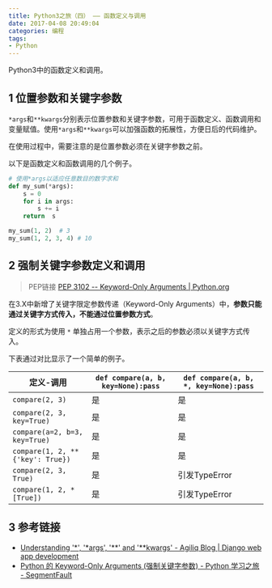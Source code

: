 ```yaml
---
title: Python3之旅（四） —— 函数定义与调用
date: 2017-04-08 20:49:04
categories: 编程
tags:
- Python
---
```


Python3中的函数定义和调用。

<!-- more -->

## 1 位置参数和关键字参数

`*args`和`**kwargs`分别表示位置参数和关键字参数，可用于函数定义、函数调用和变量赋值。使用`*args`和`**kwargs`可以加强函数的拓展性，方便日后的代码维护。

在使用过程中，需要注意的是位置参数必须在关键字参数之前。

以下是函数定义和函数调用的几个例子。

```python
# 使用*args以适应任意数目的数字求和
def my_sum(*args):
    s = 0
    for i in args:
        s += i
    return  s

my_sum(1, 2)  # 3
my_sum(1, 2, 3, 4) # 10
```
## 2 强制关键字参数定义和调用

> PEP链接
[PEP 3102 -- Keyword-Only Arguments | Python.org](https://www.python.org/dev/peps/pep-3102/)

在3.X中新增了关键字限定参数传递（Keyword-Only Arguments）中，**参数只能通过关键字方式传入，不能通过位置参数方式**。

定义的形式为使用 `*` 单独占用一个参数，表示之后的参数必须以关键字方式传入。

下表通过对比显示了一个简单的例子。

| 定义-调用 | `def compare(a, b, key=None):pass` |  `def compare(a, b, *, key=None):pass` |
| ------ | ------ | ------ |
| `compare(2, 3)` | 是 | 是 |
| `compare(2, 3, key=True)` | 是 | 是 |
| `compare(a=2, b=3, key=True)` | 是 | 是 |
| `compare(1, 2, ** {'key': True})` | 是 | 是 |
| `compare(2, 3, True)` | 是 | 引发TypeError |
| `compare(1, 2, *[True])` | 是 | 引发TypeError |

## 3 参考链接

- [Understanding '*', '*args', '**' and '**kwargs' - Agiliq Blog | Django web app development](http://agiliq.com/blog/2012/06/understanding-args-and-kwargs/)
- [Python 的 Keyword-Only Arguments (强制关键字参数) - Python 学习之旅 - SegmentFault](https://segmentfault.com/a/1190000005173136)
